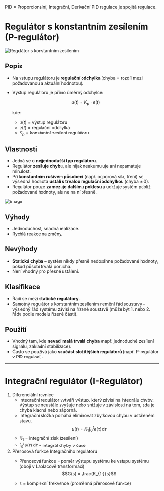 PID = Proporcionální, Integrační, Derivační
PID regulace je spojitá regulace.
# Regulátor s konstantním zesílením (P-regulátor)

![Regulátor s konstantním zesílením](RegulatorP.png)

## Popis
- Na vstupu regulátoru je **regulační odchylka** (chyba = rozdíl mezi požadovanou a aktuální hodnotou).  
- Výstup regulátoru je přímo úměrný odchylce:  
  
  $$u(t) = K_{p}  \cdot e(t)$$
  
  kde:
  - $u(t)$ = výstup regulátoru  
  - $e(t)$ = regulační odchylka  
  - $K_{p}$ = konstantní zesílení regulátoru  

## Vlastnosti
- Jedná se o **nejjednodušší typ regulátoru**.  
- Regulátor **zesiluje chybu**, ale nijak neakumuluje ani nepamatuje minulost.  
- Při **konstantním rušivém působení** (např. odporová síla, tření) se výsledná hodnota **ustálí s trvalou regulační odchylkou** (chyba ≠ 0).  
- Regulátor pouze **zamezuje dalšímu poklesu** a udržuje systém poblíž požadované hodnoty, ale ne na ní přesně.  

![image](regulator_1_odezva.png)

## Výhody
- Jednoduchost, snadná realizace.  
- Rychlá reakce na změny.  

## Nevýhody
- **Statická chyba** – systém nikdy přesně nedosáhne požadované hodnoty, pokud působí trvalá porucha.  
- Není vhodný pro přesné ustálení.  

## Klasifikace
- Řadí se mezi **statické regulátory**.  
- Samotný regulátor s konstantním zesílením nemění řád soustavy – výsledný řád systému závisí na řízené soustavě (může být 1. nebo 2. řádu podle modelu řízené části).  

## Použití
- Vhodný tam, kde **nevadí malá trvalá chyba** (např. jednoduché zesílení signálu, základní stabilizace).  
- Často se používá jako **součást složitějších regulátorů** (např. P-regulátor v PID regulaci).  


---


# Integrační regulátor (I-Regulátor)

1. Diferenciální rovnice
	- Integrační regulátor vytváří výstup, který závisí na integrálu chyby. Výstup se neustále zvyšuje nebo snižuje v závislosti na tom, zda je chyba kladná nebo záporná. 
	- Integrační složka pomáhá eliminovat zbytkovou chybu v ustáleném stavu.
	$$ u(t) = K_{1} \int_{0}^{t} e(\tau) \, \mathrm{d}\tau $$
	- $K_1$ = integrační zisk (zesílení)
	- $\int_{0}^{t} e(\tau) \, \mathrm{d}\tau$ = integrál chyby v čase
2. Přenosová funkce Integračního regulátoru
	- Přenosová funkce = poměr výstupu systému ke vstupu systému (obojí v Laplacově transformaci)
	$$G(s) = \frac{K_{1}}{s}$$

	- $s$ = komplexní frekvence (proměnná přenosové funkce)